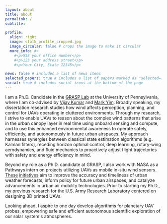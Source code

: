 ```yaml
---
layout: about
title: about
permalink: /
subtitle: 

profile:
  align: right
  image: sfolk_profile_cropped.jpg
  image_circular: false # crops the image to make it circular
  more_info: #>
    #<p>555 your office number</p>
    #<p>123 your address street</p>
    #<p>Your City, State 12345</p>

news: false # includes a list of news items
selected_papers: true # includes a list of papers marked as "selected={true}"
social: true # includes social icons at the bottom of the page
---
```


I am a Ph.D. Candidate in the [GRASP Lab](https://www.grasp.upenn.edu/) at the University of Pennsylvania, where I am co-advised by [Vijay Kumar](https://www.kumarrobotics.org/) and [Mark Yim](https://www.modlabupenn.org/). Broadly speaking, my dissertation research studies how wind affects perception, planning, and control for UAVs operating in cluttered environments. Through my research, I strive to enable UAVs to reason about the complex wind patterns that arise in the urban canopy layer in real time using onboard sensing and compute, and to use this enhanced environmental awareness to operate safely, efficiently, and autonomously in future urban airspaces. My approach harnesses synergies between classical state estimation algorithms (e.g. Kalman filters), receding horizon optimal control, deep learning, rotary-wing aerodynamics, and fluid mechanics to proactively adjust flight trajectories with safety and energy efficiency in mind. 

Beyond my role as a Ph.D. candidate at GRASP, I also work with NASA as a Pathways intern on projects utilizing UAVs as mobile in-situ wind sensors. [These](https://www.nasa.gov/centers-and-facilities/armstrong/nasa-armstrong-supports-wind-study/) [initiatives](https://www.nasa.gov/centers-and-facilities/armstrong/nasa-concludes-wind-study/) aim to improve the accuracy and timeliness of urban weather forecasts, inform policy for future urban airspaces, and catalyze advancements in urban air mobility technologies. Prior to starting my Ph.D., my previous research for the U.S. Army Research Laboratory centered on designing 3D printed UAVs. 

Looking ahead, I aspire to one day develop algorithms for planetary UAV probes, empowering safe and efficient autonomous scientific exploration of our solar system's atmospheres.

